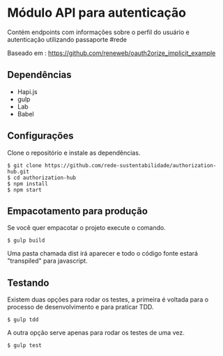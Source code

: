 Módulo API para autenticação
======================
Contém endpoints com informações sobre o perfil do usuário e autenticação utilizando passaporte #rede

Baseado em : https://github.com/reneweb/oauth2orize_implicit_example

Dependências
----------------

 - Hapi.js
 - gulp
 - Lab
 - Babel

Configurações
-----
Clone o repositório e instale as dependências.

    $ git clone https://github.com/rede-sustentabilidade/authorization-hub.git
    $ cd authorization-hub
    $ npm install
    $ npm start

Empacotamento para produção
------
Se você quer empacotar o projeto execute o comando.

    $ gulp build

Uma pasta chamada dist irá aparecer e todo o código fonte estará "transpiled" para javascript.

Testando
---------
Existem duas opções para rodar os testes, a primeira é voltada para o processo de desenvolvimento e para praticar TDD.

    $ gulp tdd

A outra opção serve apenas para rodar os testes de uma vez.

    $ gulp test
